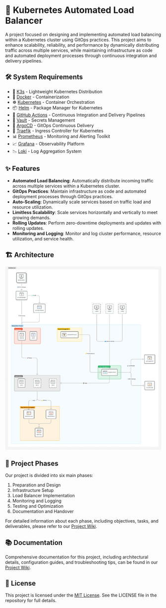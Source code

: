 # 🦦 Kubernetes Automated Load Balancer

A project focused on designing and implementing automated load balancing within a Kubernetes cluster using GitOps practices. This project aims to enhance scalability, reliability, and performance by dynamically distributing traffic across multiple services, while maintaining infrastructure as code and automated deployment processes through continuous integration and delivery pipelines.

## 🛠 System Requirements

- 🥨 [K3s](https://k3s.io/) - Lightweight Kubernetes Distribution
- 🐋 [Docker](https://www.docker.com/) - Containerization
- ☸️ [Kubernetes](https://kubernetes.io/) - Container Orchestration
- 📦 [Helm](https://helm.sh/) - Package Manager for Kubernetes
- 🚀 [GitHub Actions](https://github.com/actions) - Continuous Integration and Delivery Pipelines
- 🔐 [Vault](https://www.vaultproject.io/) - Secrets Management
- 🐙 [ArgoCD](https://argoproj.github.io/argo-cd/) - GitOps Continuous Delivery
- 🚦 [Traefik](https://traefik.io/) - Ingress Controller for Kubernetes
- 📊 [Prometheus](https://prometheus.io/) - Monitoring and Alerting Toolkit
- 📈 [Grafana](https://grafana.com/) - Observability Platform
- 📉 [Loki](https://grafana.com/oss/loki/) - Log Aggregation System

## ✨ Features

- **Automated Load Balancing**: Automatically distribute incoming traffic across multiple services within a Kubernetes cluster.
- **GitOps Practices**: Maintain infrastructure as code and automated deployment processes through GitOps practices.
- **Auto-Scaling**: Dynamically scale services based on traffic load and resource utilization.
- **Limitless Scalability**: Scale services horizontally and vertically to meet growing demands.
- **Rolling Updates**: Perform zero-downtime deployments and updates with rolling updates.
- **Monitoring and Logging**: Monitor and log cluster performance, resource utilization, and service health.

## 🏗️ Architecture

![Architecture](public/architecture.png)

## 🎯 Project Phases

Our project is divided into six main phases:

1. Preparation and Design
2. Infrastructure Setup
3. Load Balancer Implementation
4. Monitoring and Logging
5. Testing and Optimization
6. Documentation and Handover

For detailed information about each phase, including objectives, tasks, and deliverables, please refer to our [Project Wiki](https://github.com/PunGrumpy/kubernetes-automated-load-balancer/wiki).

## 📚 Documentation

Comprehensive documentation for this project, including architectural details, configuration guides, and troubleshooting tips, can be found in our [Project Wiki](https://github.com/PunGrumpy/kubernetes-automated-load-balancer/wiki).

## 📄 License

This project is licensed under the [MIT License](LICENSE). See the LICENSE file in the repository for full details.
